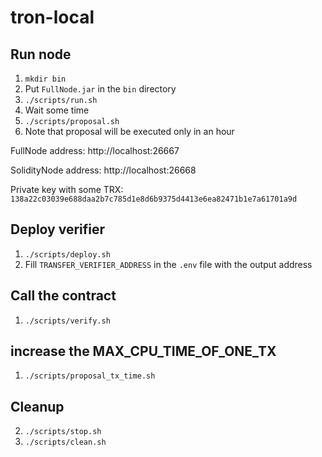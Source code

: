 # tron-local

## Run node
1. `mkdir bin`
2. Put `FullNode.jar` in the `bin` directory
3. `./scripts/run.sh`
4. Wait some time
5. `./scripts/proposal.sh`
6. Note that proposal will be executed only in an hour

FullNode address: http://localhost:26667

SolidityNode address: http://localhost:26668

Private key with some TRX: `138a22c03039e688daa2b7c785d1e8d6b9375d4413e6ea82471b1e7a61701a9d`

## Deploy verifier
1. `./scripts/deploy.sh`
2. Fill `TRANSFER_VERIFIER_ADDRESS` in the `.env` file with the output address

## Call the contract
1. `./scripts/verify.sh`


## increase the MAX_CPU_TIME_OF_ONE_TX
1. `./scripts/proposal_tx_time.sh`


## Cleanup
2. `./scripts/stop.sh`
3. `./scripts/clean.sh`
